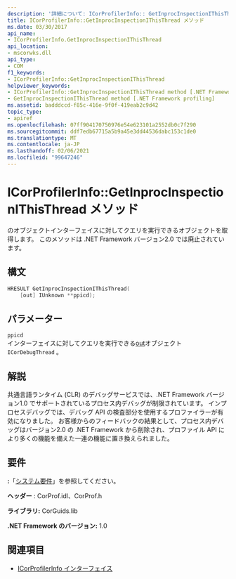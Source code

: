 ```yaml
---
description: '詳細について: ICorProfilerInfo:: GetInprocInspectionIThisThread メソッド'
title: ICorProfilerInfo::GetInprocInspectionIThisThread メソッド
ms.date: 03/30/2017
api_name:
- ICorProfilerInfo.GetInprocInspectionIThisThread
api_location:
- mscorwks.dll
api_type:
- COM
f1_keywords:
- ICorProfilerInfo::GetInprocInspectionIThisThread
helpviewer_keywords:
- ICorProfilerInfo::GetInprocInspectionIThisThread method [.NET Framework profiling]
- GetInprocInspectionIThisThread method [.NET Framework profiling]
ms.assetid: badddccd-f85c-416e-9f0f-419eab2c9d42
topic_type:
- apiref
ms.openlocfilehash: 07ff904170750976e54e623101a2552db0c7f290
ms.sourcegitcommit: ddf7edb67715a5b9a45e3dd44536dabc153c1de0
ms.translationtype: MT
ms.contentlocale: ja-JP
ms.lasthandoff: 02/06/2021
ms.locfileid: "99647246"
---
```

# <a name="icorprofilerinfogetinprocinspectionithisthread-method"></a>ICorProfilerInfo::GetInprocInspectionIThisThread メソッド

のオブジェクトインターフェイスに対してクエリを実行できるオブジェクトを取得します。 このメソッドは .NET Framework バージョン2.0 では廃止されています。  
  
## <a name="syntax"></a>構文  
  
```cpp  
HRESULT GetInprocInspectionIThisThread(  
    [out] IUnknown **ppicd);  
```  
  
## <a name="parameters"></a>パラメーター  

 `ppicd`  
 インターフェイスに対してクエリを実行できる[out](/cpp/atl/iunknown)オブジェクト `ICorDebugThread` 。  
  
## <a name="remarks"></a>解説  

 共通言語ランタイム (CLR) のデバッグサービスでは、.NET Framework バージョン1.0 でサポートされているプロセス内デバッグが制限されています。 インプロセスデバッグでは、デバッグ API の検査部分を使用するプロファイラーが有効になりました。 お客様からのフィードバックの結果として、プロセス内デバッグはバージョン2.0 の .NET Framework から削除され、プロファイル API により多くの機能を備えた一連の機能に置き換えられました。  
  
## <a name="requirements"></a>要件  

 **:**「[システム要件](../../get-started/system-requirements.md)」を参照してください。  
  
 **ヘッダー** : CorProf.idl、CorProf.h  
  
 **ライブラリ:** CorGuids.lib  
  
 **.NET Framework のバージョン:** 1.0  
  
## <a name="see-also"></a>関連項目

- [ICorProfilerInfo インターフェイス](icorprofilerinfo-interface.md)
